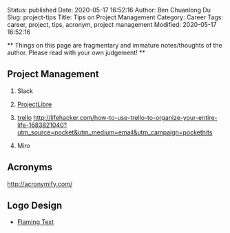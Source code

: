 Status: published
Date: 2020-05-17 16:52:16
Author: Ben Chuanlong Du
Slug: project-tips
Title: Tips on Project Management
Category: Career
Tags: career, project, tips, acronym, project management
Modified: 2020-05-17 16:52:16

**
Things on this page are
fragmentary and immature notes/thoughts of the author.
Please read with your own judgement!
**


## Project Management

1. Slack

2. [ProjectLibre](http://www.projectlibre.com/)

3. [trello](https://trello.com)
<http://lifehacker.com/how-to-use-trello-to-organize-your-entire-life-1683821040?utm_source=pocket&utm_medium=email&utm_campaign=pockethits>

4. Miro

## Acronyms

http://acronymify.com/

## Logo Design

- [Flaming Text](http://flamingtext.com/)
